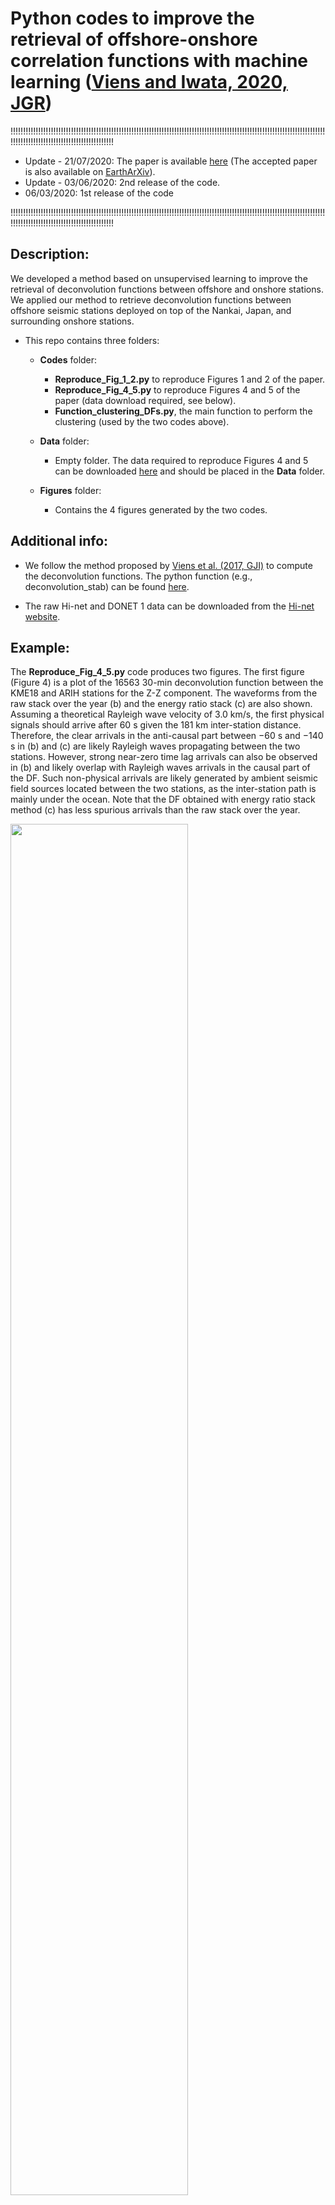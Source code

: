 # Python codes to improve the retrieval of offshore-onshore correlation functions with machine learning ([Viens and Iwata, 2020, JGR](https://agupubs.onlinelibrary.wiley.com/doi/abs/10.1029/2020JB019730))

!!!!!!!!!!!!!!!!!!!!!!!!!!!!!!!!!!!!!!!!!!!!!!!!!!!!!!!!!!!!!!!!!!!!!!!!!!!!!!!!!!!!!!!!!!!!!!!!!!!!!!!!!!!!!!!!!!!!!!!!!!!!!!!!!!!!!!!!!!!!!!!!!!!!!!!!!!!!!!!!!!!!!!

- Update - 21/07/2020: The paper is available [here](https://agupubs.onlinelibrary.wiley.com/doi/abs/10.1029/2020JB019730)
(The accepted paper is also available on [EarthArXiv](https://eartharxiv.org/8ba5p/)).
- Update - 03/06/2020: 2nd release of the code.
- 06/03/2020: 1st release of the code

!!!!!!!!!!!!!!!!!!!!!!!!!!!!!!!!!!!!!!!!!!!!!!!!!!!!!!!!!!!!!!!!!!!!!!!!!!!!!!!!!!!!!!!!!!!!!!!!!!!!!!!!!!!!!!!!!!!!!!!!!!!!!!!!!!!!!!!!!!!!!!!!!!!!!!!!!!!!!!!!!!!!!!

## Description:
We developed a method based on unsupervised learning to improve the retrieval of deconvolution functions between offshore and onshore stations. We applied our method to retrieve deconvolution functions between offshore seismic stations deployed on top of the Nankai, Japan, and surrounding onshore stations. 

* This repo contains three folders:
  * **Codes** folder:
    - **Reproduce_Fig_1_2.py** to reproduce Figures 1 and 2 of the paper.
    - **Reproduce_Fig_4_5.py** to reproduce Figures 4 and 5 of the paper (data download required, see below).
    - **Function_clustering_DFs.py**, the main function to perform the clustering (used by the two codes above).

  * **Data** folder:
    - Empty folder. The data required to reproduce Figures 4 and 5 can be downloaded [here](https://drive.google.com/file/d/1wbM-cN4gQ-MRhLOQaiXcHiXZ5Z5OOEsI/view?usp=sharing) and should be placed in the **Data** folder.

  * **Figures** folder:
    - Contains the 4 figures generated by the two codes.

## **Additional info**:
  * We follow the method proposed by [Viens et al. (2017, GJI)](https://academic.oup.com/gji/article/210/1/210/3747441) to compute the deconvolution functions. The python function (e.g., deconvolution_stab) can be found [here](https://github.com/lviens/2017_GJI/blob/master/Codes/Functions_GJI_2017.py).

  * The raw Hi-net and DONET 1 data can be downloaded from the [Hi-net website](http://www.hinet.bosai.go.jp).

## Example:
The **Reproduce_Fig_4_5.py** code produces two figures. The first figure (Figure 4) is a plot of the 16563 30-min deconvolution function between the KME18 and ARIH stations for the Z-Z component. The waveforms from the raw stack over the year (b) and the energy ratio stack (c) are also shown. Assuming a theoretical Rayleigh wave velocity of 3.0 km/s, the first physical signals should arrive after 60 s given the 181 km inter-station distance. Therefore, the clear arrivals in the anti-causal part between −60 s and −140 s in (b) and (c) are likely Rayleigh waves propagating between the two stations. However, strong near-zero time lag arrivals can also be observed in (b) and likely overlap with Rayleigh waves arrivals in the causal part of the DF. Such non-physical arrivals are likely generated by ambient seismic field sources located between the two stations, as the inter-station path is mainly under the ocean. Note that the DF obtained with energy ratio stack method (c) has less spurious arrivals than the raw stack over the year.

<img src="https://github.com/lviens/2020_Clustering/blob/master/Figures/Fig_4.png" width=75%>

The second figure (Figure 5) is the output of the clustering algorithm. For this station pair, the knee method on the BIC score (Figure (b)) determines that the optimal number of clusters is five. The projection of the data on the first two PCs is shown in Figure (a) together with the clustering results. In Figure (c), we show the stacked DFs from the five clusters. The algorithm automatically selects the DF from cluster 1, which has clear anti-causal and causal Rayleigh wave arrivals and almost no spurious arrivals.
<img src="https://github.com/lviens/2020_Clustering/blob/master/Figures/Fig_5.png" width=75%>
